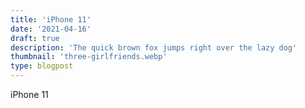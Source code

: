 ```yaml
---
title: 'iPhone 11'
date: '2021-04-16'
draft: true
description: 'The quick brown fox jumps right over the lazy dog'
thumbnail: 'three-girlfriends.webp'
type: blogpost
---
```


iPhone 11
